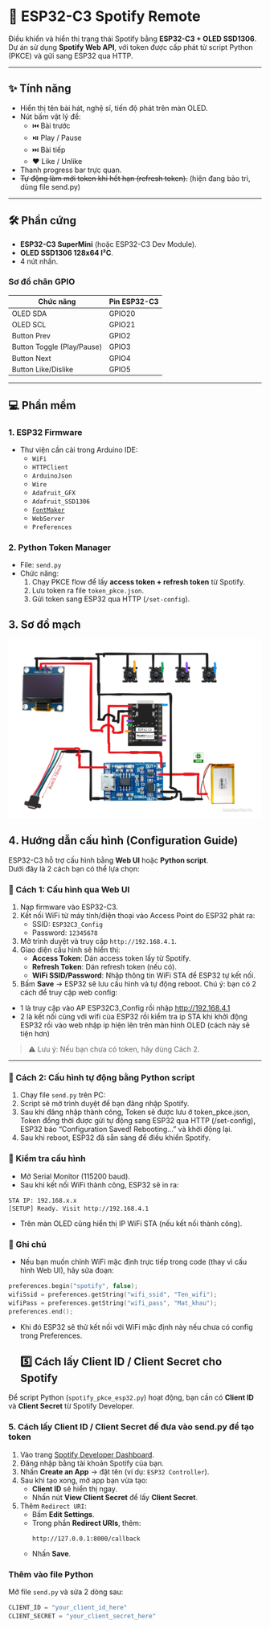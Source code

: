# 🎵 ESP32-C3 Spotify Remote

Điều khiển và hiển thị trạng thái Spotify bằng **ESP32-C3 + OLED SSD1306**.  
Dự án sử dụng **Spotify Web API**, với token được cấp phát từ script Python (PKCE) và gửi sang ESP32 qua HTTP.

---

## ✨ Tính năng
- Hiển thị tên bài hát, nghệ sĩ, tiến độ phát trên màn OLED.
- Nút bấm vật lý để:
  - ⏮️ Bài trước
  - ⏯️ Play / Pause
  - ⏭️ Bài tiếp
  - ❤️ Like / Unlike
- Thanh progress bar trực quan.
- ~~Tự động làm mới token khi hết hạn (refresh token).~~ (hiện đang bảo trì, dùng file send.py)
---

## 🛠️ Phần cứng
- **ESP32-C3 SuperMini** (hoặc ESP32-C3 Dev Module).
- **OLED SSD1306 128x64 I²C**.
- 4 nút nhấn.

### Sơ đồ chân GPIO
| Chức năng | Pin ESP32-C3 |
|-----------|--------------|
| OLED SDA  | GPIO20       |
| OLED SCL  | GPIO21       |
| Button Prev | GPIO2      |
| Button Toggle (Play/Pause) | GPIO3 |
| Button Next | GPIO4      |
| Button Like/Dislike | GPIO5      |

---

## 💻 Phần mềm

### 1. ESP32 Firmware
- Thư viện cần cài trong Arduino IDE:
  - `WiFi`
  - `HTTPClient`
  - `ArduinoJson`
  - `Wire`
  - `Adafruit_GFX`
  - `Adafruit_SSD1306`
  - [`FontMaker`](https://github.com/daonguyen207/FontMaker)
  - `WebServer`
  - `Preferences`

### 2. Python Token Manager
- File: `send.py`
- Chức năng:
  1. Chạy PKCE flow để lấy **access token + refresh token** từ Spotify.
  2. Lưu token ra file `token_pkce.json`.
  3. Gửi token sang ESP32 qua HTTP (`/set-config`).

## 3. Sơ đồ mạch

![Sơ đồ mạch](Sơ%20đồ%20mạch.png)

## 4️. Hướng dẫn cấu hình (Configuration Guide)

ESP32-C3 hỗ trợ cấu hình bằng **Web UI** hoặc **Python script**.  
Dưới đây là 2 cách bạn có thể lựa chọn:

### 🔹 Cách 1: Cấu hình qua Web UI
1. Nạp firmware vào ESP32-C3.  
2. Kết nối WiFi từ máy tính/điện thoại vào Access Point do ESP32 phát ra:
   - SSID: `ESP32C3_Config`  
   - Password: `12345678`
3. Mở trình duyệt và truy cập `http://192.168.4.1`.  
4. Giao diện cấu hình sẽ hiển thị:  
   - **Access Token**: Dán access token lấy từ Spotify.  
   - **Refresh Token**: Dán refresh token (nếu có).  
   - **WiFi SSID/Password**: Nhập thông tin WiFi STA để ESP32 tự kết nối.  
5. Bấm **Save** → ESP32 sẽ lưu cấu hình và tự động reboot.
Chú ý: bạn có 2 cách để truy cập web config:
- 1 là truy cập vào AP ESP32C3_Config rồi nhập http://192.168.4.1
- 2 là kết nối cùng với wifi của ESP32 rồi kiểm tra ip STA khi khởi động ESP32 rồi vào web nhập ip hiện lên trên màn hình OLED (cách này sẽ tiện hơn)

> ⚠️ Lưu ý: Nếu bạn chưa có token, hãy dùng Cách 2.

---

### 🔹 Cách 2: Cấu hình tự động bằng Python script
1. Chạy file `send.py` trên PC:
2. Script sẽ mở trình duyệt để bạn đăng nhập Spotify.
3. Sau khi đăng nhập thành công, Token sẽ được lưu ở token_pkce.json, Token đồng thời được gửi tự động sang ESP32 qua HTTP (/set-config), ESP32 báo “Configuration Saved! Rebooting…” và khởi động lại.
4. Sau khi reboot, ESP32 đã sẵn sàng để điều khiển Spotify.
### 🔹 Kiểm tra cấu hình
- Mở Serial Monitor (115200 baud).
- Sau khi kết nối WiFi thành công, ESP32 sẽ in ra:
```
STA IP: 192.168.x.x
[SETUP] Ready. Visit http://192.168.4.1
```
- Trên màn OLED cũng hiển thị IP WiFi STA (nếu kết nối thành công).
### 📝 Ghi chú
- Nếu bạn muốn chỉnh WiFi mặc định trực tiếp trong code (thay vì cấu hình Web UI), hãy sửa đoạn:
```cpp
preferences.begin("spotify", false);
wifiSsid = preferences.getString("wifi_ssid", "Ten_wifi");
wifiPass = preferences.getString("wifi_pass", "Mat_khau");
preferences.end();
```
- Khi đó ESP32 sẽ thử kết nối với WiFi mặc định này nếu chưa có config trong Preferences.
  ## 5️⃣ Cách lấy Client ID / Client Secret cho Spotify

Để script Python (`spotify_pkce_esp32.py`) hoạt động, bạn cần có **Client ID** và **Client Secret** từ Spotify Developer.

### 5. Cách lấy Client ID / Client Secret để đưa vào send.py để tạo token
1. Vào trang [Spotify Developer Dashboard](https://developer.spotify.com/dashboard).  
2. Đăng nhập bằng tài khoản Spotify của bạn.  
3. Nhấn **Create an App** → đặt tên (ví dụ: `ESP32 Controller`).  
4. Sau khi tạo xong, mở app bạn vừa tạo:
   - **Client ID** sẽ hiển thị ngay.  
   - Nhấn nút **View Client Secret** để lấy **Client Secret**.  
5. Thêm `Redirect URI`:
   - Bấm **Edit Settings**.  
   - Trong phần **Redirect URIs**, thêm:  
     ```
     http://127.0.0.1:8000/callback
     ```
   - Nhấn **Save**.

### Thêm vào file Python
Mở file `send.py` và sửa 2 dòng sau:

```python
CLIENT_ID = "your_client_id_here"
CLIENT_SECRET = "your_client_secret_here"

